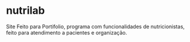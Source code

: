 # nutrilab
Site Feito para Portifolio, programa com funcionalidades de nutricionistas, feito para atendimento a pacientes e organização. 
